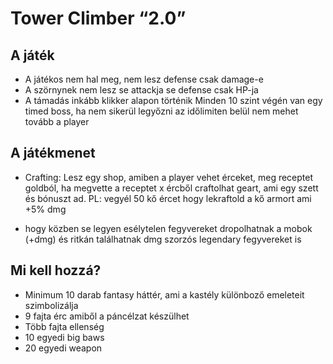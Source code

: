 # Tower Climber “2.0”

## A játék

- A játékos nem hal meg, nem lesz defense csak damage-e
- A szörnynek nem lesz se attackja se defense csak HP-ja
- A támadás inkább klikker alapon
  történik Minden 10 szint végén van egy timed boss, ha nem sikerül
  legyőzni az időlimiten belül nem mehet tovább a player

## A játékmenet

- Crafting:
  Lesz egy shop, amiben a player vehet érceket, meg
  receptet goldból, ha megvette a receptet x ércből craftolhat geart, ami
  egy szett és bónuszt ad. PL: vegyél 50 kő ércet hogy lekraftold a kő
  armort ami +5% dmg

- hogy közben se legyen esélytelen fegyvereket dropolhatnak a mobok (+dmg)
  és ritkán találhatnak dmg szorzós legendary fegyvereket is

## Mi kell hozzá?

- Minimum 10 darab fantasy háttér, ami a kastély különboző
  emeleteit szimbolizálja
- 9 fajta érc amiből a páncélzat készülhet
- Több fajta ellenség
- 10 egyedi big baws
- 20 egyedi weapon

[//]: # "almost a hero"
